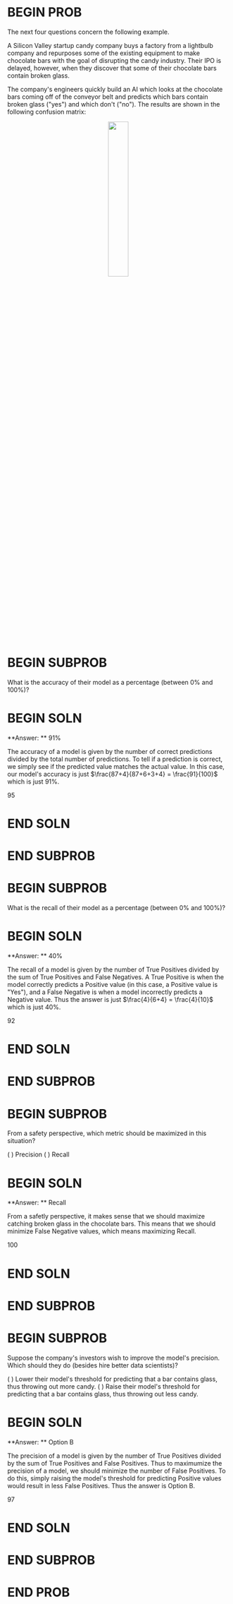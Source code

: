 # BEGIN PROB

The next four questions concern the following example.

A Silicon Valley startup candy company buys a factory from a lightbulb company and repurposes some of the existing equipment to make chocolate bars with the goal of disrupting the candy industry. Their IPO is delayed, however, when they discover that some of their chocolate bars contain broken glass.

The company's engineers quickly build an AI which looks at the chocolate
bars coming off of the conveyor belt and predicts which bars contain broken glass ("yes") and which don't ("no"). The results are shown in the
following confusion matrix:

<center><img src='../assets/images/old-from-80/fa22-final/confusion.png' width=30%></center>

# BEGIN SUBPROB

What is the accuracy of their model as a percentage (between 0% and 100%)?

# BEGIN SOLN
**Answer: ** 91%

The accuracy of a model is given by the number of correct predictions divided by the total number of predictions. To tell if a prediction is correct, we simply see if the predicted value matches the actual value. In this case, our model's accuracy is just $\frac{87+4}{87+6+3+4} = \frac{91}{100}$ which is just 91%.

<average>95</average>

# END SOLN

# END SUBPROB

# BEGIN SUBPROB
What is the recall of their model as a percentage (between 0% and 100%)?

# BEGIN SOLN
**Answer: ** 40%

The recall of a model is given by the number of True Positives divided by the sum of True Positives and False Negatives. A True Positive is when the model correctly predicts a Positive value (in this case, a Positive value is "Yes"), and a False Negative is when a model incorrectly predicts a Negative value. Thus the answer is just $\frac{4}{6+4} = \frac{4}{10}$ which is just 40%.

<average>92</average>

# END SOLN

# END SUBPROB

# BEGIN SUBPROB
From a safety perspective, which metric should be maximized in this situation?

( ) Precision
( ) Recall

# BEGIN SOLN
**Answer: ** Recall

From a safetly perspective, it makes sense that we should maximize catching broken glass in the chocolate bars. This means that we should minimize False Negative values, which means maximizing Recall.

<average>100</average>

# END SOLN

# END SUBPROB

# BEGIN SUBPROB

Suppose the company's investors wish to improve the model's precision.
Which should they do (besides hire better data scientists)?

( ) Lower their model's threshold for predicting that a bar contains glass, thus throwing out more candy.
( ) Raise their model's threshold for predicting that a bar contains glass, thus throwing out less candy.

# BEGIN SOLN
**Answer: ** Option B

The precision of a model is given by the number of True Positives divided by the sum of True Positives and False Positives. Thus to maximumize the precision of a model, we should minimize the number of False Positives. To do this, simply raising the model's threshold for predicting Positive values would result in less False Positives. Thus the answer is Option B.

<average>97</average>

# END SOLN

# END SUBPROB

# END PROB
